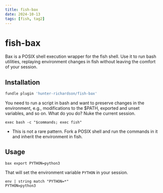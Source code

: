 ```yaml
---
title: fish-bax
date: 2024-10-13
tags: [fish, tag2]
---
```


# fish-bax

Bax is a POSIX shell execution wrapper for the fish shell. Use it to run bash
utilities, replaying environment changes in fish without leaving the comfort of
your session.

## Installation

```bash
fundle plugin 'hunter-richardson/fish-bax'
```

You need to run a script in bash and want to preserve changes in the
environment, e.g., modifications to the $PATH, exported and unset variables,
and so on. What do you do? Nuke the current session.

```fish
exec bash -c "$commands; exec fish"
```

- This is not a rare pattern. Fork a POSIX shell and run the commands in it and
  inherit the environment in fish.

## Usage

```fish
bax export PYTHON=python3
```

That will set the environment variable `PYTHON` in your session.

```fish
env | string match "PYTHON=*"
PYTHON=python3
```
